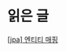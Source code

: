 # 읽은 글 
[[jpa] 엔티티 매핑](https://joont92.github.io/jpa/%EC%97%94%ED%8B%B0%ED%8B%B0-%EB%A7%A4%ED%95%91/) <br> 
